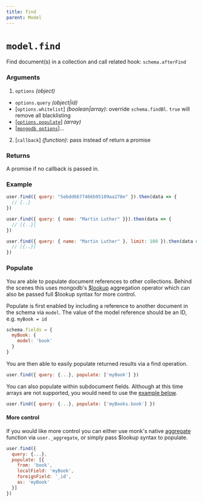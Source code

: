 ```yaml
---
title: find
parent: Model
---
```


# `model.find`

Find document(s) in a collection and call related hook: `schema.afterFind`

### Arguments

1. `options` *(object)*
  - `options.query` *(object\|id)*
  - [`options.whitelist`] *(boolean\|array)*: override `schema.findBl`. `true` will remove all blacklisting
  - [[`options.populate`](#populate)] *(array)*
  - [[`mongodb options`](http://mongodb.github.io/node-mongodb-native/3.2/api/Collection.html#find)]...
2. [`callback`] *(function)*: pass instead of return a promise

### Returns

A promise if no callback is passed in.

### Example

```js
user.find({ query: "5ebdd6677466b95109aa278e" }).then(data => {
  // {..}
}) 

user.find({ query: { name: "Martin Luther" }}).then(data => {
  // [{..}]
})

user.find({ query: { name: "Martin Luther" }, limit: 100 }).then(data => {
  // [{..}]
})
```

### Populate

You are able to populate document references to other collections. Behind the scenes 
this uses mongodb's [$lookup](https://docs.mongodb.com/manual/reference/operator/aggregation/lookup/) aggregation operator which can also be passed full $lookup syntax for more control.

Populate is first enabled by including a reference to another document in the schema via `model`.
The value of the model reference should be an ID, e.g. `myBook = id`

```js
schema.fields = {
  myBook: {
    model: 'book'
  }
}
```

You are then able to easily populate returned results via a find operation.

```js
user.find({ query: {...}, populate: ['myBook'] })
```

You can also populate within subdocument fields. Although at this time arrays are not supported,
you would need to use the [example below](#more-control).
```js
user.find({ query: {...}, populate: ['myBooks.book'] })
```

#### More control

If you would like more control you can either use monk's native 
[aggregate](https://automattic.github.io/monk/docs/collection/aggregate.html) function via 
`user._aggregate`, or simply pass $lookup syntax to populate.

```js
user.find({ 
  query: {...},
  populate: [{
    from: 'book',
    localField: 'myBook',
    foreignField: '_id',
    as: 'myBook'
  }]
})
```
